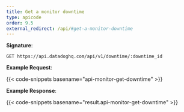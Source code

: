 ```yaml
---
title: Get a monitor downtime
type: apicode
order: 9.5
external_redirect: /api/#get-a-monitor-downtime
---
```

**Signature**:

`GET https://api.datadoghq.com/api/v1/downtime/:downtime_id`

**Example Request**:

{{< code-snippets basename="api-monitor-get-downtime" >}}

**Example Response**:

{{< code-snippets basename="result.api-monitor-get-downtime" >}}

